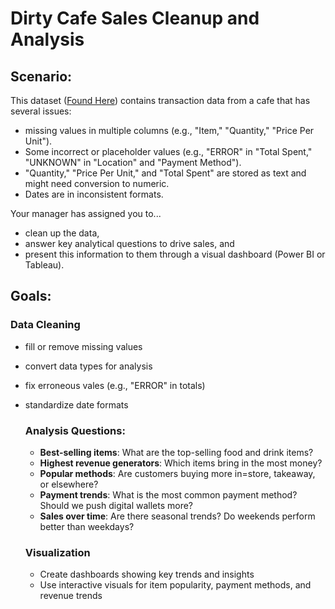 # Dirty Cafe Sales Cleanup and Analysis
## Scenario:
This dataset ([Found Here](https://www.kaggle.com/datasets/ahmedmohamed2003/cafe-sales-dirty-data-for-cleaning-training)) contains transaction data from a cafe that has several issues:
- missing values in multiple columns (e.g., "Item," "Quantity," "Price Per Unit").
- Some incorrect or placeholder values (e.g., "ERROR" in "Total Spent," "UNKNOWN" in "Location" and "Payment Method").
- "Quantity," "Price Per Unit," and "Total Spent" are stored as text and might need conversion to numeric.
- Dates are in inconsistent formats.

Your manager has assigned you to...
- clean up the data,
- answer key analytical questions to drive sales, and 
- present this information to them through a visual dashboard (Power BI or Tableau).

## Goals:
### Data Cleaning
- fill or remove missing values
- convert data types for analysis
- fix erroneous vales (e.g., "ERROR" in totals)
- standardize date formats

  ### Analysis Questions:
  - **Best-selling items**: What are the top-selling food and drink items?
  - **Highest revenue generators**: Which items bring in the most money?
  - **Popular methods**: Are customers buying more in=store, takeaway, or elsewhere?
  - **Payment trends**: What is the most common payment method? Should we push digital wallets more?
  - **Sales over time**: Are there seasonal trends? Do weekends perform better than weekdays?
 
  ### Visualization
  - Create dashboards showing key trends and insights
  - Use interactive visuals for item popularity, payment methods, and revenue trends
